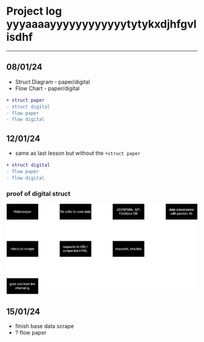 # Project log yyyaaaayyyyyyyyyyyytytykxdjhfgvlisdhf

---

## 08/01/24

- Struct Diagram - paper/digital
- Flow Chart - paper/digital

```diff
+ struct paper
- struct digital
- flow paper
- flow digital
```

## 12/01/24

- same as last lesson but without the `+struct paper`

```diff
+ struct digital
- flow paper
- flow digital
```

### proof of digital struct

![image of structure diagram](img/struct-y10proj.drawio.png)

## 15/01/24

- finish base data scrape
- ? flow paper
